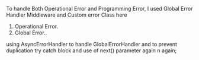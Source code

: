 To handle Both Operational Error and Programming Error, I used Global Error Handler Middleware and Custom error Class here
1. Operational Error.
2. Global Error..


using AsyncErrorHandler to handle GlobalErrorHandler and to prevent duplication try catch block and use of next() parameter again n again;